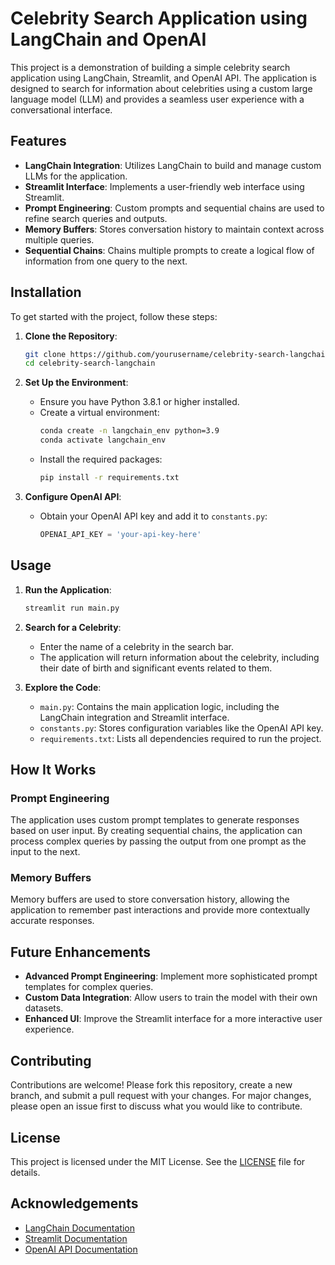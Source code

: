 # Celebrity Search Application using LangChain and OpenAI

This project is a demonstration of building a simple celebrity search application using LangChain, Streamlit, and OpenAI API. The application is designed to search for information about celebrities using a custom large language model (LLM) and provides a seamless user experience with a conversational interface.

## Features

- **LangChain Integration**: Utilizes LangChain to build and manage custom LLMs for the application.
- **Streamlit Interface**: Implements a user-friendly web interface using Streamlit.
- **Prompt Engineering**: Custom prompts and sequential chains are used to refine search queries and outputs.
- **Memory Buffers**: Stores conversation history to maintain context across multiple queries.
- **Sequential Chains**: Chains multiple prompts to create a logical flow of information from one query to the next.

## Installation

To get started with the project, follow these steps:

1. **Clone the Repository**:
    ```bash
    git clone https://github.com/yourusername/celebrity-search-langchain.git
    cd celebrity-search-langchain
    ```

2. **Set Up the Environment**:
    - Ensure you have Python 3.8.1 or higher installed.
    - Create a virtual environment:
      ```bash
      conda create -n langchain_env python=3.9
      conda activate langchain_env
      ```
    - Install the required packages:
      ```bash
      pip install -r requirements.txt
      ```

3. **Configure OpenAI API**:
    - Obtain your OpenAI API key and add it to `constants.py`:
      ```python
      OPENAI_API_KEY = 'your-api-key-here'
      ```

## Usage

1. **Run the Application**:
    ```bash
    streamlit run main.py
    ```

2. **Search for a Celebrity**:
    - Enter the name of a celebrity in the search bar.
    - The application will return information about the celebrity, including their date of birth and significant events related to them.

3. **Explore the Code**:
    - `main.py`: Contains the main application logic, including the LangChain integration and Streamlit interface.
    - `constants.py`: Stores configuration variables like the OpenAI API key.
    - `requirements.txt`: Lists all dependencies required to run the project.

## How It Works

### Prompt Engineering
The application uses custom prompt templates to generate responses based on user input. By creating sequential chains, the application can process complex queries by passing the output from one prompt as the input to the next.

### Memory Buffers
Memory buffers are used to store conversation history, allowing the application to remember past interactions and provide more contextually accurate responses.

## Future Enhancements

- **Advanced Prompt Engineering**: Implement more sophisticated prompt templates for complex queries.
- **Custom Data Integration**: Allow users to train the model with their own datasets.
- **Enhanced UI**: Improve the Streamlit interface for a more interactive user experience.

## Contributing

Contributions are welcome! Please fork this repository, create a new branch, and submit a pull request with your changes. For major changes, please open an issue first to discuss what you would like to contribute.

## License

This project is licensed under the MIT License. See the [LICENSE](LICENSE) file for details.

## Acknowledgements

- [LangChain Documentation](https://github.com/langchain-ai/langchain)
- [Streamlit Documentation](https://streamlit.io/)
- [OpenAI API Documentation](https://beta.openai.com/docs/)
